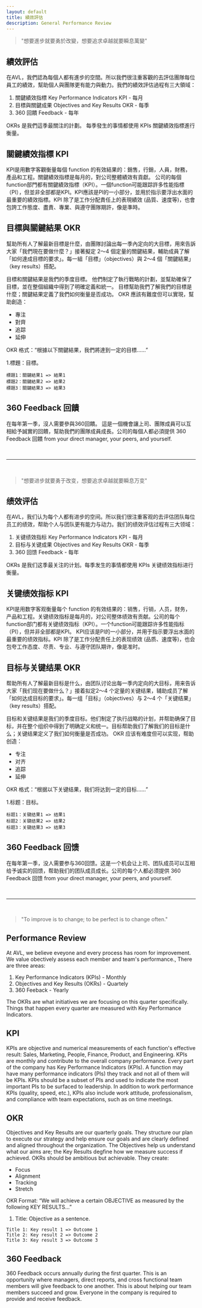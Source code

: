```yaml
---
layout: default
title: 績效評估
description: General Performance Review
---
```


<a name="zh-tw"></a>

> "想要進步就要勇於改變，想要追求卓越就要瞬息萬變"

## 績效評估

在AVL，我們認為每個人都有進步的空間。所以我們很注重客觀的去評估團隊每位員工的績效，幫助個人與團隊更有能力與動力。我們的績效評估過程有三大領域：

1. 關鍵績效指標 Key Performance Indicators KPI - 每月
1. 目標與關鍵成果 Objectives and Key Results OKR - 每季
1. 360 回饋 Feedback - 每年

OKRs 是我們這季最關注的計劃。 每季發生的事情都使用 KPIs 關鍵績效指標進行衡量。

## 關鍵績效指標 KPI

KPI是用數字客觀衡量每個 function 的有效結果的：銷售，行銷，人員，財務，產品和工程。關鍵績效指標是每月的，對公司整體績效有貢獻。 公司的每個function部門都有關鍵績效指標（KPI）。一個function可能跟踪許多性能指標（PI），但並非全部都是KPI。KPI應該是PI的一小部分，並用於指示要浮出水面的最重要的績效指標。KPI 除了是工作分配責任上的表現績效 (品質、速度等)，也會包誇工作態度、盡責、專業、與遵守團隊期許，像是準時。

## 目標與關鍵結果 OKR

幫助所有人了解最新目標是什麼，由團隊討論出每一季內定向的大目標，用來告訴大家「我們現在要做什麼？」接著擬定 2～4 個定量的關鍵結果，輔助成員了解「如何達成目標的要求」。每一組「目標」（objectives）與 2～4 個「關鍵結果」（key results）搭配。

目標和關鍵結果是我們的季度目標。 他們制定了執行戰略的計劃，並幫助確保了目標，並在整個組織中得到了明確定義和統一。 目標幫助我們了解我們的目標是什麼；關鍵結果定義了我們如何衡量是否成功。 OKR 應該有難度但可以實現，幫助創造：

* 專注
* 對齊
* 追踪
* 延伸

OKR 格式：“根據以下關鍵結果，我們將達到一定的目標……”

1.標題：目標。
```
標題1：關鍵結果1 => 結果1
標題2：關鍵結果2 => 結果2
標題3：關鍵結果3 => 結果3
```

## 360 Feedback 回饋

在每年第一季，沒人需要參與360回饋。 這是一個機會讓上司、團隊成員可以互相給予誠實的回饋，幫助我們的團隊成員成長。公司的每個人都必須提供
360 Feedback 回饋 from your direct manager, your peers, and yourself.

<br>

---

<br>

<a name="zh-cn"></a>

> "想要进步就要勇于改变，想要追求卓越就要瞬息万变"

## 绩效评估

在AVL，我们认为每个人都有进步的空间。所以我们很注重客观的去评估团队每位员工的绩效，帮助个人与团队更有能力与动力。我们的绩效评估过程有三大领域：

1. 关键绩效指标 Key Performance Indicators KPI - 每月
1. 目标与关键成果 Objectives and Key Results OKR - 每季
1. 360 回馈 Feedback - 每年

OKRs 是我们这季最关注的计划。每季发生的事情都使用 KPIs 关键绩效指标进行衡量。

## 关键绩效指标 KPI

KPI是用数字客观衡量每个 function 的有效结果的：销售，行销，人员，财务，产品和工程。关键绩效指标是每月的，对公司整体绩效有贡献。公司的每个function部门都有关键绩效指标（KPI）。一个function可能跟踪许多性能指标（PI），但并非全部都是KPI。 KPI应该是PI的一小部分，并用于指示要浮出水面的最重要的绩效指标。KPI 除了是工作分配责任上的表现绩效 (品质、速度等)，也会包夸工作态度、尽责、专业、与遵守团队期许，像是准时。

## 目标与关键结果 OKR

帮助所有人了解最新目标是什么，由团队讨论出每一季内定向的大目标，用来告诉大家「我们现在要做什么？」接着拟定2～4 个定量的关键结果，辅助成员了解「如何达成目标的要求」。每一组「目标」（objectives）与 2～4 个「关键结果」（key results）搭配。

目标和关键结果是我们的季度目标。他们制定了执行战略的计划，并帮助确保了目标，并在整个组织中得到了明确定义和统一。目标帮助我们了解我们的目标是什么；关键结果定义了我们如何衡量是否成功。 OKR 应该有难度但可以实现，帮助创造：

* 专注
* 对齐
* 追踪
* 延伸

OKR 格式：“根据以下关键结果，我们将达到一定的目标……”

1.标题：目标。
```
标题1：关键结果1 => 结果1
标题2：关键结果2 => 结果2
标题3：关键结果3 => 结果3
```

## 360 Feedback 回馈

在每年第一季，没人需要参与360回馈。这是一个机会让上司、团队成员可以互相给予诚实的回馈，帮助我们的团队成员成长。公司的每个人都必须提供
360 Feedback 回馈 from your direct manager, your peers, and yourself.

<br>

---

<br>

<a name="en"></a>

> "To improve is to change; to be perfect is to change often."

## Performance Review

At AVL, we believe eveyone and every process has room for improvement. We value obectively assess each member and team's performance., There are three areas:

1. Key Performance Indicators (KPIs) - Monthly
1. Objectives and Key Results (OKRs) - Quartely
1. 360 Feeback - Yearly

The OKRs are what initiatives we are focusing on this quarter specifically. Things that happen every quarter are measured with Key Performance Indicators. 


## KPI

KPIs are objective and numerical measurements of each function's effective result: Sales, Marketing, People, Finance, Product, and Engineering. KPIs are monthly and contribute to the overall company performance. Every part of the company has Key Performance Indicators (KPIs). A function may have many performance indicators (PIs) they track and not all of them will be KPIs. KPIs should be a subset of PIs and used to indicate the most important PIs to be surfaced to leadership. In addition to work performance KPIs (quality, speed, etc.), KPIs also include work attitude, professionalism, and compliance with team expectations, such as on time meetings.

## OKR

Objectives and Key Results are our quarterly goals. They structure our plan to execute our strategy and help ensure our goals and are clearly defined and aligned throughout the organization. The Objectives help us understand what our aims are; the Key Results degfine how we measure success if achieved. OKRs should be ambitious but achievable. They create:

* Focus
* Alignment
* Tracking
* Stretch

OKR Format: “We will achieve a certain OBJECTIVE as measured by the following KEY RESULTS…”

1. Title: Objective as a sentence.
```
Title 1: Key result 1 => Outcome 1
Title 2: Key result 2 => Outcome 2
Title 3: Key result 3 => Outcome 3
```

## 360 Feedback
360 Feedback occurs annually during the first quarter. This is an opportunity where managers, direct reports, and cross functional team members will give feedback to one another. This is about helping our team members succeed and grow. Everyone in the company is required to  provide and receive feedback.